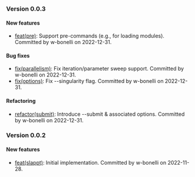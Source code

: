 ### Version 0.0.3

#### New features

* [feat(pre)](https://github.com/Computational-Plant-Science/slappt/commit/413405d278b726dd3a76db9a1f58f1cff57ad0de): Support pre-commands (e.g., for loading modules). Committed by w-bonelli on 2022-12-31.

#### Bug fixes

* [fix(parallelism)](https://github.com/Computational-Plant-Science/slappt/commit/5ef343c73cbfe75f46b224459bf16593ebc9c932): Fix iteration/parameter sweep support. Committed by w-bonelli on 2022-12-31.
* [fix(options)](https://github.com/Computational-Plant-Science/slappt/commit/95b79b0d1b4170f4eac6aa2f5a6c546b32c82cef): Fix --singularity flag. Committed by w-bonelli on 2022-12-31.

#### Refactoring

* [refactor(submit)](https://github.com/Computational-Plant-Science/slappt/commit/dc4b67b4bf30e09c41271a50b51641368b81d518): Introduce --submit & associated options. Committed by w-bonelli on 2022-12-31.

### Version 0.0.2

#### New features

* [feat(slappt)](https://github.com/Computational-Plant-Science/slappt/commit/94a55dbedbc9fb686fb619db55f3ece4ea6ee413): Initial implementation. Committed by w-bonelli on 2022-11-28.

